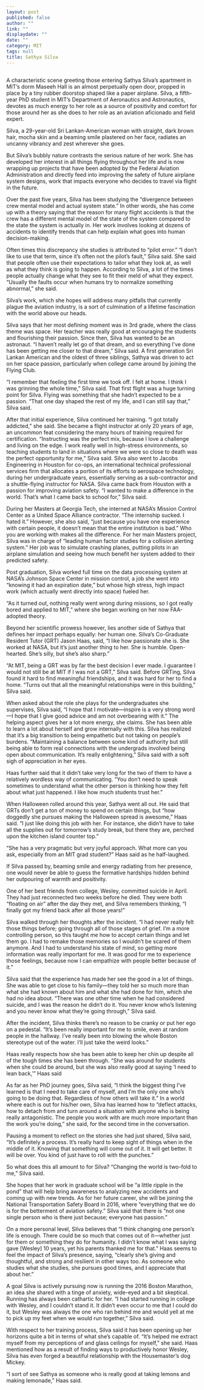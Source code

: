 ```yaml
---
layout: post
published: false
author: ""
link: ""
displaydate: ""
date: ""
category: MIT
tags: null
title: Sathya Silva
---
```


## 
A characteristic scene greeting those entering Sathya Silva’s apartment in MIT’s dorm Maseeh Hall is an almost perpetually open door, propped in place by a tiny rubber doorstop shaped like a paper airplane. Silva, a fifth-year PhD student in MIT’s Department of Aeronautics and Astronautics, devotes as much energy to her role as a source of positivity and comfort for those around her as she does to her role as an aviation aficionado and field expert.

Silva, a 29-year-old Sri Lankan-American woman with straight, dark brown hair, mocha skin and a beaming smile plastered on her face, radiates an uncanny vibrancy and zest wherever she goes.

But Silva’s bubbly nature contrasts the serious nature of her work. She has developed her interest in all things flying throughout her life and is now wrapping up projects that have been adopted by the Federal Aviation Administration and directly feed into improving the safety of future airplane system designs, work that impacts everyone who decides to travel via flight in the future.

Over the past five years, Silva has been studying the “divergence between crew mental model and actual system state.” In other words, she has come up with a theory saying that the reason for many flight accidents is that the crew has a different mental model of the state of the system compared to the state the system is actually in. Her work involves looking at dozens of accidents to identify trends that can help explain what goes into human decision-making.

Often times this discrepancy she studies is attributed to “pilot error.” “I don’t like to use that term, since it’s often not the pilot’s fault,” Silva said. She said that people often use their expectations to tailor what they look at, as well as what they think is going to happen. According to Silva, a lot of the times people actually change what they see to fit their meld of what they expect. “Usually the faults occur when humans try to normalize something abnormal,” she said.

Silva’s work, which she hopes will address many pitfalls that currently plague the aviation industry, is a sort of culmination of a lifetime fascination with the world above our heads. 

Silva says that her most defining moment was in 3rd grade, where the class theme was space. Her teacher was really good at encouraging the students and flourishing their passion. Since then, Silva has wanted to be an astronaut. “I haven’t really let go of that dream, and so everything I’ve done has been getting me closer to that dream,” Silva said. A first generation Sri Lankan American and the oldest of three siblings, Sathya was driven to act on her space passion, particularly when college came around by joining the Flying Club.

“I remember that feeling the first time we took off. I felt at home. I think I was grinning the whole time,” Silva said. That first flight was a huge turning point for Silva. Flying was something that she hadn’t expected to be a passion. “That one day shaped the rest of my life, and I can still say that,” Silva said.

After that initial experience, Silva continued her training. “I got totally addicted,” she said. She became a flight instructor at only 20 years of age, an uncommon feat considering the many hours of training required for certification. “Instructing was the perfect mix, because I love a challenge and living on the edge. I work really well in high-stress environments, so teaching students to land in situations where we were so close to death was the perfect opportunity for me,” Silva said. Silva also went to Jacobs Engineering in Houston for co-ops, an international technical professional services firm that allocates a portion of its efforts to aerospace technology, during her undergraduate years, essentially serving as a sub-contractor and a shuttle-flying instructor for NASA. Silva came back from Houston with a passion for improving aviation safety. “I wanted to make a difference in the world. That’s what I came back to school for,” Silva said.

During her Masters at Georgia Tech, she interned at NASA’s Mission Control Center as a United Space Alliance contractor. “The internship sucked. I hated it.” However, she also said, “just because you have one experience with certain people, it doesn’t mean that the entire institution is bad.” Who you are working with makes all the difference. For her main Masters project, Silva was in charge of “leading human factor studies for a collision alerting system.” Her job was to simulate crashing planes, putting pilots in an airplane simulation and seeing how much benefit her system added to their predicted safety.

Post graduation, Silva worked full time on the data processing system at NASA’s Johnson Space Center in mission control, a job she went into “knowing it had an expiration date,” but whose high stress, high impact work (which actually went directly into space) fueled her.

“As it turned out, nothing really went wrong during missions, so I got really bored and applied to MIT,” where she began working on her now FAA-adopted theory.

Beyond her scientific prowess however, lies another side of Sathya that defines her impact perhaps equally: her human one. Silva’s Co-Graduate Resident Tutor (GRT) Jason Haas, said, “I like how passionate she is. She worked at NASA, but it’s just another thing to her. She is humble. Open-hearted. She’s silly, but she’s also sharp.”

“At MIT, being a GRT was by far the best decision I ever made. I guarantee I would not still be at MIT if I was not a GRT,” Silva said. Before GRTing, Silva found it hard to find meaningful friendships, and it was hard for her to find a home. “Turns out that all the meaningful relationships were in this building,” Silva said.

When asked about the role she plays for the undergraduates she supervises, Silva said, “I hope that I motivate—inspire is a very strong word—I hope that I give good advice and am not overbearing with it.” The helping aspect gives her a lot more energy, she claims. She has been able to learn a lot about herself and grow internally with this. Silva has realized that it’s a big transition to being empathetic but not taking on people’s burdens. “Maintaining a balance between some kind of authority but still being able to form real connections with the undergrads involved being open about communication. It’s really enlightening,” Silva said with a soft sigh of appreciation in her eyes.

Haas further said that it didn’t take very long for the two of them to have a relatively wordless way of communicating. “You don’t need to speak sometimes to understand what the other person is thinking how they felt about what just happened. I like how much students trust her.”

When Halloween rolled around this year, Sathya went all out. He said that GRTs don’t get a ton of money to spend on certain things, but “how doggedly she pursues making the Halloween spread is awesome,” Haas said. “I just like doing this job with her. For instance, she didn’t have to take all the supplies out for tomorrow’s study break, but there they are, perched upon the kitchen island counter top.”

“She has a very pragmatic but very joyful approach. What more can you ask, especially from an MIT grad student?” Haas said as he half-laughed.

If Silva passed by, beaming smile and energy radiating from her presence, one would never be able to guess the formative hardships hidden behind her outpouring of warmth and positivity.

One of her best friends from college, Wesley, committed suicide in April. They had just reconnected two weeks before he died. They were both “floating on air” after the day they met, and Silva remembers thinking, “I finally got my friend back after all those years!”

Silva walked through her thoughts after the incident. “I had never really felt those things before; going through all of those stages of grief. I’m a more controlling person, so this taught me how to accept certain things and let them go. I had to remake those memories so I wouldn’t be scared of them anymore. And I had to understand his state of mind, so getting more information was really important for me. It was good for me to experience those feelings, because now I can empathize with people better because of it.”

Silva said that the experience has made her see the good in a lot of things. She was able to get close to his family—they told her so much more than what she had known about him and what she had done for him, which she had no idea about. “There was one other time when he had considered suicide, and I was the reason he didn’t do it. You never know who’s listening and you never know what they’re going through,” Silva said.

After the incident, Silva thinks there’s no reason to be cranky or put her ego on a pedestal. “It’s been really important for me to smile, even at random people in the hallway. I’ve really been into blowing the whole Boston stereotype out of the water. I’ll just take the weird looks.”

Haas really respects how she has been able to keep her chin up despite all of the tough times she has been through. “She was around for students when she could be around, but she was also really good at saying ‘I need to lean back,’” Haas said

As far as her PhD journey goes, Silva said, “I think the biggest thing I’ve learned is that I need to take care of myself, and I’m the only one who’s going to be doing that. Regardless of how others will take it.” In a world where each is out for his/her own, Silva has learned how to “deflect attacks, how to detach from and turn around a situation with anyone who is being really antagonistic. The people you work with are much more important than the work you’re doing,” she said, for the second time in the conversation.

Pausing a moment to reflect on the stories she had just shared, Silva said, “It’s definitely a process. It’s really hard to keep sight of things when in the middle of it. Knowing that something will come out of it. It will get better. It will be over. You kind of just have to roll with the punches.”

So what does this all amount to for Silva? “Changing the world is two-fold to me,” Silva said.

She hopes that her work in graduate school will be “a little ripple in the pond” that will help bring awareness to analyzing new accidents and coming up with new trends. As for her future career, she will be joining the National Transportation Safety Board in 2016, where “everything that we do is for the betterment of aviation safety.” Silva said that there is “not one single person who is there just because; everyone has passion.”

On a more personal level, Silva believes that “I think changing one person’s life is enough. There could be so much that comes out of it—whether just for them or something they do for humanity. I didn’t know what I was saying gave [Wesley] 10 years, yet his parents thanked me for that.” Haas seems to feel the impact of Silva’s presence, saying, “clearly she’s giving and thoughtful, and strong and resilient in other ways too. As someone who studies what she studies, she pursues good times, and I appreciate that about her.”

A goal Silva is actively pursuing now is running the 2016 Boston Marathon, an idea she shared with a tinge of anxiety, wide-eyed and a bit skeptical. Running has always been cathartic for her. “I had started running in college with Wesley, and I couldn’t stand it. It didn’t even occur to me that I could do it, but Wesley was always the one who ran behind me and would yell at me to pick up my feet when we would run together,” Silva said.

With respect to her training process, Silva said it has been opening up her horizons quite a bit in terms of what she’s capable of. “It’s helped me extract myself from my perceptions of and glass ceilings for myself,” she said. Haas mentioned how as a result of finding ways to productively honor Wesley, Silva has even forged a beautiful relationship with the Housemaster’s dog Mickey.

“I sort of see Sathya as someone who is really good at taking lemons and making lemonade,” Haas said.
